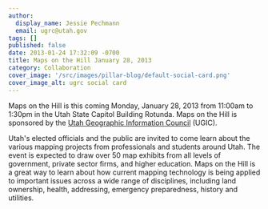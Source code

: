 ```yaml
---
author:
  display_name: Jessie Pechmann
  email: ugrc@utah.gov
tags: []
published: false
date: 2013-01-24 17:32:09 -0700
title: Maps on the Hill January 28, 2013
category: Collaboration
cover_image: '/src/images/pillar-blog/default-social-card.png'
cover_image_alt: ugrc social card
---
```


<p>Maps on the Hill is this coming Monday, January 28, 2013 from 11:00am to 1:30pm in the Utah State Capitol Building Rotunda. Maps on the Hill is sponsored by the <a href="https://ugic.org/">Utah Geographic Information Council</a> (UGIC).</p>
<p>Utah's elected officials and the public are invited to come learn about the various mapping projects from professionals and students around Utah. The event is expected to draw over 50 map exhibits from all levels of government, private sector firms, and higher education. Maps on the Hill is a great way to learn about how current mapping technology is being applied to important issues across a wide range of disciplines, including land ownership, health, addressing, emergency preparedness, history and utilities.</p>
